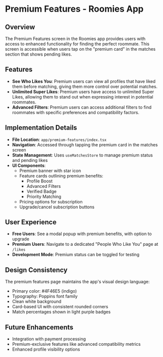 # Premium Features - Roomies App

## Overview
The Premium Features screen in the Roomies app provides users with access to enhanced functionality for finding the perfect roommate. This screen is accessible when users tap on the "premium card" in the matches section that shows pending likes.

## Features
- **See Who Likes You**: Premium users can view all profiles that have liked them before matching, giving them more control over potential matches.
- **Unlimited Super Likes**: Premium users have access to unlimited Super Likes, allowing them to stand out when expressing interest in potential roommates.
- **Advanced Filters**: Premium users can access additional filters to find roommates with specific preferences and compatibility factors.

## Implementation Details
- **File Location**: `app/premium-features/index.tsx`
- **Navigation**: Accessed through tapping the premium card in the matches screen
- **State Management**: Uses `useMatchesStore` to manage premium status and pending likes
- **UI Components**: 
  - Premium banner with star icon
  - Feature cards outlining premium benefits:
    - Profile Boost
    - Advanced Filters
    - Verified Badge
    - Priority Matching
  - Pricing options for subscription
  - Upgrade/cancel subscription buttons

## User Experience
- **Free Users**: See a modal popup with premium benefits, with option to upgrade
- **Premium Users**: Navigate to a dedicated "People Who Like You" page at `/likes`
- **Development Mode**: Premium status can be toggled for testing

## Design Consistency
The premium features page maintains the app's visual design language:
- Primary color: #4F46E5 (indigo)
- Typography: Poppins font family
- Clean white background
- Card-based UI with consistent rounded corners
- Match percentages shown in light purple badges

## Future Enhancements
- Integration with payment processing
- Premium-exclusive features like advanced compatibility metrics
- Enhanced profile visibility options 